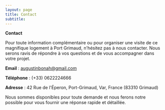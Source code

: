 ```yaml
---
layout: page
title: Contact
subtitle: 
---
```


**Contact**  

Pour toute information complémentaire ou pour organiser une visite de ce magnifique logement à Port Grimaud, n'hésitez pas à nous contacter. Nous serons ravis de répondre à vos questions et de vous accompagner dans votre projet.  

**Email** : augustinbonah@gmail.com

**Téléphone** : (+33) 0622224666

**Adresse** : 42 Rue de l'Éperon, Port-Grimaud, Var, France (83310 Grimaud)

Nous sommes disponibles pour toute demande et nous ferons notre possible pour vous fournir une réponse rapide et détaillée.

